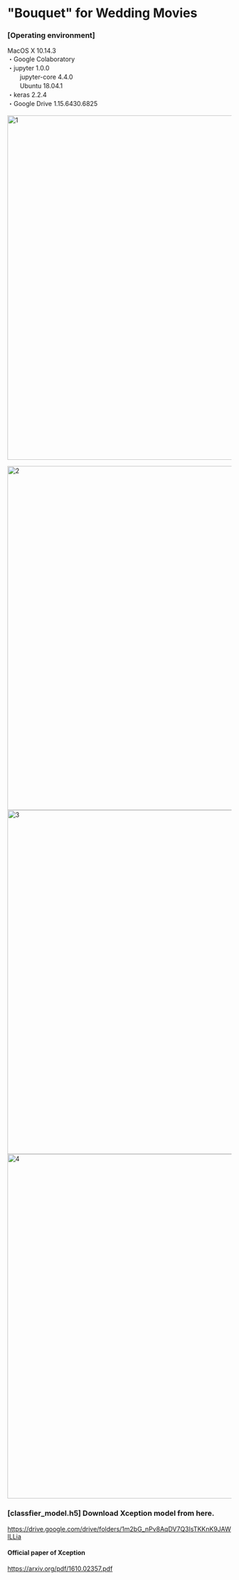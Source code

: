 # "Bouquet" for Wedding Movies

### [Operating environment]
MacOS X 10.14.3<br>
・Google Colaboratory<br>
・jupyter 1.0.0<br>
　　jupyter-core 4.4.0<br>
　　Ubuntu 18.04.1<br>
・keras 2.2.4<br>
・Google Drive 1.15.6430.6825<br>
<br>
<img width="774" alt="1" src="https://user-images.githubusercontent.com/46381328/56449464-51a9dc80-6354-11e9-8093-4f16d163b16d.png">

<img width="773" alt="2" src="https://user-images.githubusercontent.com/46381328/56449465-566e9080-6354-11e9-958f-1ff5d62fffb1.png">

<img width="773" alt="3" src="https://user-images.githubusercontent.com/46381328/56449467-5bcbdb00-6354-11e9-8354-791995558ded.png">

<img width="774" alt="4" src="https://user-images.githubusercontent.com/46381328/56449473-64241600-6354-11e9-8b9b-b32b66cb2fd6.png">

### [classfier_model.h5] Download Xception model from here.
https://drive.google.com/drive/folders/1m2bG_nPv8AqDV7Q3IsTKKnK9JAWILLia

#### Official paper of Xception
https://arxiv.org/pdf/1610.02357.pdf
